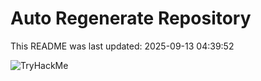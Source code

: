 # Auto Regenerate Repository

This README was last updated: 2025-09-13 04:39:52

 ![TryHackMe](https://tryhackme.com/badge/533634)